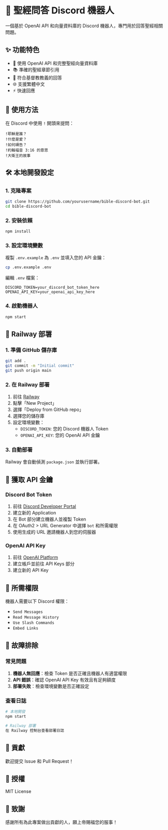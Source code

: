 # 📖 聖經問答 Discord 機器人

一個基於 OpenAI API 和向量資料庫的 Discord 機器人，專門用於回答聖經相關問題。

## ✨ 功能特色

- 🤖 使用 OpenAI API 和完整聖經向量資料庫
- 📚 準確的聖經章節引用
- 🎯 符合基督教教義的回答
- 🌐 支援繁體中文
- ⚡ 快速回應

## 🚀 使用方法

在 Discord 中使用 `!` 開頭來提問：

```
!耶穌是誰？
!什麼是愛？
!如何禱告？
!約翰福音 3:16 的意思
!大衛王的故事
```

## 🛠️ 本地開發設定

### 1. 克隆專案
```bash
git clone https://github.com/yourusername/bible-discord-bot.git
cd bible-discord-bot
```

### 2. 安裝依賴
```bash
npm install
```

### 3. 設定環境變數
複製 `.env.example` 為 `.env` 並填入您的 API 金鑰：

```bash
cp .env.example .env
```

編輯 `.env` 檔案：
```
DISCORD_TOKEN=your_discord_bot_token_here
OPENAI_API_KEY=your_openai_api_key_here
```

### 4. 啟動機器人
```bash
npm start
```

## 🚢 Railway 部署

### 1. 準備 GitHub 儲存庫
```bash
git add .
git commit -m "Initial commit"
git push origin main
```

### 2. 在 Railway 部署
1. 前往 [Railway](https://railway.app/)
2. 點擊「New Project」
3. 選擇「Deploy from GitHub repo」
4. 選擇您的儲存庫
5. 設定環境變數：
   - `DISCORD_TOKEN`: 您的 Discord 機器人 Token
   - `OPENAI_API_KEY`: 您的 OpenAI API 金鑰

### 3. 自動部署
Railway 會自動偵測 `package.json` 並執行部署。

## 🔧 獲取 API 金鑰

### Discord Bot Token
1. 前往 [Discord Developer Portal](https://discord.com/developers/applications)
2. 建立新的 Application
3. 在 Bot 部分建立機器人並複製 Token
4. 在 OAuth2 > URL Generator 中選擇 `bot` 和所需權限
5. 使用生成的 URL 邀請機器人到您的伺服器

### OpenAI API Key
1. 前往 [OpenAI Platform](https://platform.openai.com/)
2. 建立帳戶並前往 API Keys 部分
3. 建立新的 API Key

## 📝 所需權限

機器人需要以下 Discord 權限：
- `Send Messages`
- `Read Message History`
- `Use Slash Commands`
- `Embed Links`

## 🐛 故障排除

### 常見問題
1. **機器人無回應**：檢查 Token 是否正確且機器人有適當權限
2. **API 錯誤**：確認 OpenAI API Key 有效且有足夠額度
3. **部署失敗**：檢查環境變數是否正確設定

### 查看日誌
```bash
# 本地開發
npm start

# Railway 部署
在 Railway 控制台查看部署日誌
```

## 🤝 貢獻

歡迎提交 Issue 和 Pull Request！

## 📄 授權

MIT License

## 🙏 致謝

感謝所有為此專案做出貢獻的人，願上帝賜福您的服事！
